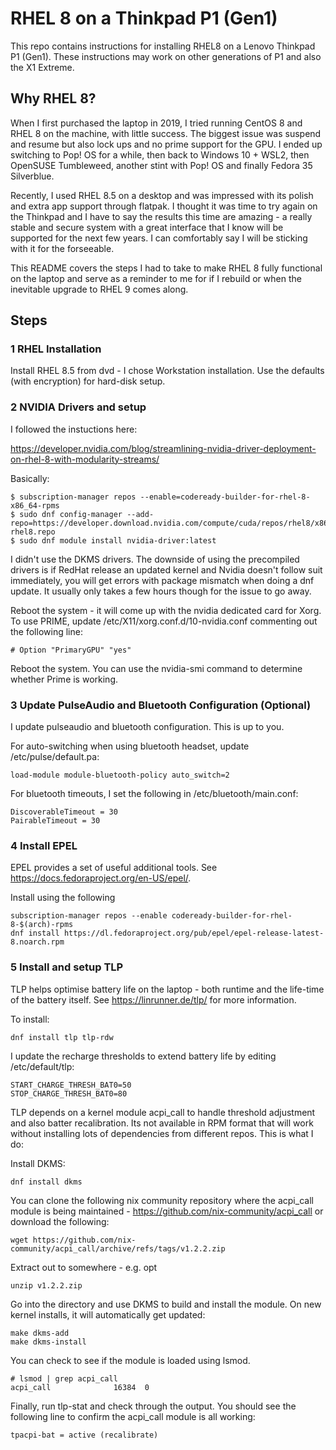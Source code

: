 # RHEL 8 on a Thinkpad P1 (Gen1)

This repo contains instructions for installing RHEL8 on a Lenovo Thinkpad P1 (Gen1). These instructions may work on other generations of P1 and also the X1 Extreme. 

## Why RHEL 8?

When I first purchased the laptop in 2019, I tried running CentOS 8 and RHEL 8 on the machine, with little success. The biggest issue was suspend and resume but also lock ups and no prime support for the GPU. I ended up switching to Pop! OS for a while, then back to Windows 10 + WSL2, then OpenSUSE Tumbleweed, another stint with Pop! OS and finally Fedora 35 Silverblue. 

Recently, I used RHEL 8.5 on a desktop and was impressed with its polish and extra app support through flatpak. I thought it was time to try again on the Thinkpad and I have to say the results this time are amazing - a really stable and secure system with a great interface that I know will be supported for the next few years. I can comfortably say I will be sticking with it for the forseeable.

This README covers the steps I had to take to make RHEL 8 fully functional on the laptop and serve as a reminder to me for if I rebuild or when the inevitable upgrade to RHEL 9 comes along.

## Steps

### 1 RHEL Installation
Install RHEL 8.5 from dvd - I chose Workstation installation. Use the defaults (with encryption) for hard-disk setup.

### 2 NVIDIA Drivers and setup

I followed the instuctions here:

https://developer.nvidia.com/blog/streamlining-nvidia-driver-deployment-on-rhel-8-with-modularity-streams/

Basically:

```
$ subscription-manager repos --enable=codeready-builder-for-rhel-8-x86_64-rpms
$ sudo dnf config-manager --add-repo=https://developer.download.nvidia.com/compute/cuda/repos/rhel8/x86_64/cuda-rhel8.repo
$ sudo dnf module install nvidia-driver:latest
```

I didn't use the DKMS drivers. The downside of using the precompiled drivers is if RedHat release an updated kernel and Nvidia doesn't follow suit immediately, you will get errors with package mismatch when doing a dnf update. It usually only takes a few hours though for the issue to go away.

Reboot the system - it will come up with the nvidia dedicated card for Xorg. To use PRIME, update /etc/X11/xorg.conf.d/10-nvidia.conf commenting out the following line:
```
# Option "PrimaryGPU" "yes"
```

Reboot the system. You can use the nvidia-smi command to determine whether Prime is working.

### 3 Update PulseAudio and Bluetooth Configuration (Optional)

I update pulseaudio and bluetooth configuration. This is up to you.

For auto-switching when using bluetooth headset, update /etc/pulse/default.pa:

```
load-module module-bluetooth-policy auto_switch=2
```

For bluetooth timeouts, I set the following in /etc/bluetooth/main.conf:

```
DiscoverableTimeout = 30
PairableTimeout = 30
```

### 4 Install EPEL

EPEL provides a set of useful additional tools. See https://docs.fedoraproject.org/en-US/epel/. 

Install using the following

```
subscription-manager repos --enable codeready-builder-for-rhel-8-$(arch)-rpms
dnf install https://dl.fedoraproject.org/pub/epel/epel-release-latest-8.noarch.rpm
```

### 5 Install and setup TLP

TLP helps optimise battery life on the laptop - both runtime and the life-time of the battery itself. See https://linrunner.de/tlp/ for more information.

To install:

```
dnf install tlp tlp-rdw
```

I update the recharge thresholds to extend battery life by editing /etc/default/tlp:

```
START_CHARGE_THRESH_BAT0=50
STOP_CHARGE_THRESH_BAT0=80
```

TLP depends on a kernel module acpi_call to handle threshold adjustment and also batter recalibration. Its not available in RPM format that will work without installing lots of dependencies from different repos. This is what I do:

Install DKMS:

```
dnf install dkms
```

You can clone the following nix community repository where the acpi_call module is being maintained - https://github.com/nix-community/acpi_call or download the following:

```
wget https://github.com/nix-community/acpi_call/archive/refs/tags/v1.2.2.zip
```

Extract out to somewhere - e.g. opt

```
unzip v1.2.2.zip
```

Go into the directory and use DKMS to build and install the module. On new kernel installs, it will automatically get updated:

```
make dkms-add
make dkms-install
```

You can check to see if the module is loaded using lsmod.

```
# lsmod | grep acpi_call
acpi_call              16384  0
```

Finally, run tlp-stat and check through the output. You should see the following line to confirm the acpi_call module is all working:

```
tpacpi-bat = active (recalibrate)
```













